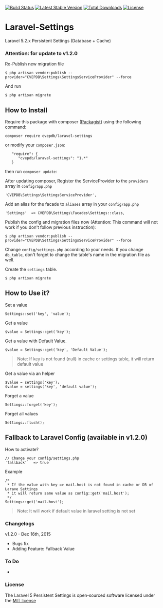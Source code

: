 [![Build Status](https://travis-ci.org/CavaENCOREparlerdebits/laravel-settings.svg?branch=master)](https://travis-ci.org/CavaENCOREparlerdebits/laravel-settings)
[![Latest Stable Version](https://poser.pugx.org/cvepdb/laravel-settings/v/stable.svg)](https://packagist.org/packages/cvepdb/laravel-settings)
[![Total Downloads](https://poser.pugx.org/cvepdb/laravel-settings/downloads.svg)](https://packagist.org/packages/cvepdb/laravel-settings)
[![License](https://poser.pugx.org/cvepdb/laravel-settings/license.svg)](https://packagist.org/packages/cvepdb/laravel-settings)

# Laravel-Settings
Laravel 5.2.x Persistent Settings (Database + Cache)

### Attention: for update to v1.2.0
Re-Publish new migration file

    $ php artisan vendor:publish --provider="CVEPDB\Settings\SettingsServiceProvider" --force

And run

    $ php artisan migrate

## How to Install
Require this package with composer ([Packagist](https://packagist.org/packages/cvepdb/laravel-settings)) using the following command:

    composer require cvepdb/laravel-settings

or modify your `composer.json`:

       "require": {
          "cvepdb/laravel-settings": "1.*"
       }

then run `composer update`:

After updating composer, Register the ServiceProvider to the `providers` array in `config/app.php`

    'CVEPDB\Settings\SettingsServiceProvider',

Add an alias for the facade to `aliases` array in  your `config/app.php`

    'Settings'  => CVEPDB\Settings\Facades\Settings::class,

Publish the config and migration files now (Attention: This command will not work if you don't follow previous instruction):

    $ php artisan vendor:publish --provider="CVEPDB\Settings\SettingsServiceProvider" --force

Change `config/settings.php` according to your needs. If you change `db_table`, don't forget to change the table's name
in the migration file as well.

Create the `settings` table.

    $ php artisan migrate


## How to Use it?

Set a value

    Settings::set('key', 'value');

Get a value

    $value = Settings::get('key');

Get a value with Default Value.

    $value = Settings::get('key', 'Default Value');

> Note: If key is not found (null) in cache or settings table, it will return default value

Get a value via an helper

    $value = settings('key');
    $value = settings('key', 'default value');

Forget a value

    Settings::forget('key');

Forget all values

    Settings::flush();

## Fallback to Laravel Config (available in v1.2.0)

How to activate?

    // Change your config/settings.php
    'fallback'   => true

Example

    /*
     * If the value with key => mail.host is not found in cache or DB of Larave Settings
     * it will return same value as config::get('mail.host');
     */
    Settings::get('mail.host');

> Note: It will work if default value in laravel setting is not set

### Changelogs
v1.2.0 - Dec 16th, 2015

* Bugs fix
* Adding Feature: Fallback Value


### To Do

-

### License

The Laravel 5 Persistent Settings is open-sourced software licensed under the [MIT license](http://opensource.org/licenses/MIT)

